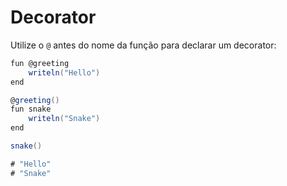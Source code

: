 # Decorator

Utilize o `@` antes do nome da função para declarar um decorator:

```csharp
fun @greeting
    writeln("Hello")
end
```

```csharp
@greeting()
fun snake
    writeln("Snake")
end

snake()

# "Hello"
# "Snake"
```
